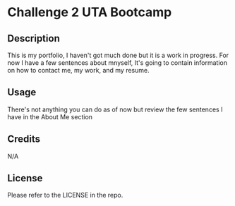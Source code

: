 # Challenge 2 UTA Bootcamp


## Description
This is my portfolio, I haven't got much done but it is a work in progress. For now I have a few sentences about mnyself, It's going to contain information on how to contact me, my work, and my resume.

## Usage
There's not anything you can do as of now but review the few sentences I have in the About Me section

## Credits
N/A

## License
Please refer to the LICENSE in the repo.